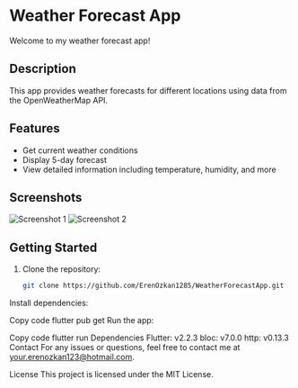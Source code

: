# Weather Forecast App

Welcome to my weather forecast app!

## Description
This app provides weather forecasts for different locations using data from the OpenWeatherMap API.

## Features
- Get current weather conditions
- Display 5-day forecast
- View detailed information including temperature, humidity, and more

## Screenshots
![Screenshot 1](https://imgur.com/a/BV20fSE)
![Screenshot 2](https://imgur.com/a/yCXBrGV)

## Getting Started
1. Clone the repository:
   ```sh
   git clone https://github.com/ErenOzkan1285/WeatherForecastApp.git
Install dependencies:

Copy code
flutter pub get
Run the app:

Copy code
flutter run
Dependencies
Flutter: v2.2.3
bloc: v7.0.0
http: v0.13.3
Contact
For any issues or questions, feel free to contact me at your.erenozkan123@hotmail.com.

License
This project is licensed under the MIT License.


